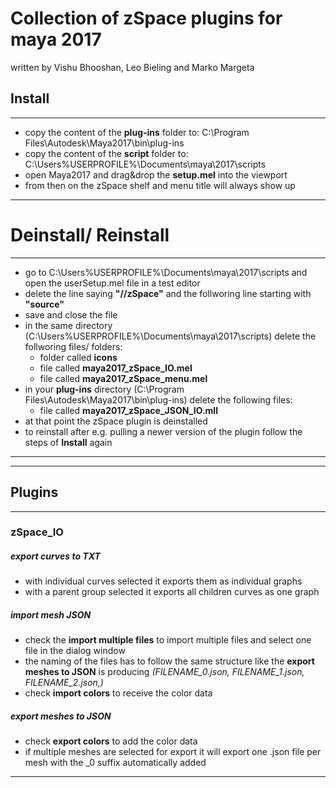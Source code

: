 # Collection of zSpace plugins for maya 2017 
written by Vishu Bhooshan, Leo Bieling and Marko Margeta

## Install
---
* copy the content of the __plug-ins__ folder to: C:\Program Files\Autodesk\Maya2017\bin\plug-ins
* copy the content of the __script__ folder to: C:\Users\%USERPROFILE%\Documents\maya\2017\scripts
* open Maya2017 and drag&drop the __setup.mel__ into the viewport
* from then on the zSpace shelf and menu title will always show up
---
# Deinstall/ Reinstall
---
* go to C:\Users\%USERPROFILE%\Documents\maya\2017\scripts and open the userSetup.mel file in a test editor
* delete the line saying __"//zSpace"__ and the follworing line starting with __"source"__
* save and close the file
* in the same directory (C:\Users\%USERPROFILE%\Documents\maya\2017\scripts) delete the follworing files/ folders:
  * folder called __icons__
  * file called __maya2017_zSpace_IO.mel__
  * file called __maya2017_zSpace_menu.mel__
* in your __plug-ins__ directory (C:\Program Files\Autodesk\Maya2017\bin\plug-ins) delete the following files:
  * file called __maya2017_zSpace_JSON_IO.mll__
* at that point the zSpace plugin is deinstalled
* to reinstall after e.g. pulling a newer version of the plugin follow the steps of **Install** again
---
---
## Plugins
---

### zSpace_IO
##### export curves to TXT
* with individual curves selected it exports them as individual graphs
* with a parent group selected it exports all children curves as one graph

##### import mesh JSON
* check the __import multiple files__ to import multiple files and select one file in the dialog window
* the naming of the files has to follow the same structure like the __export meshes to JSON__ is producing _(FILENAME_0.json, FILENAME_1.json, FILENAME_2.json,)_
* check __import colors__ to receive the color data

##### export meshes to JSON
* check __export colors__ to add the color data
* if multiple meshes are selected for export it will export one .json file per mesh with the _0 suffix automatically added
---
